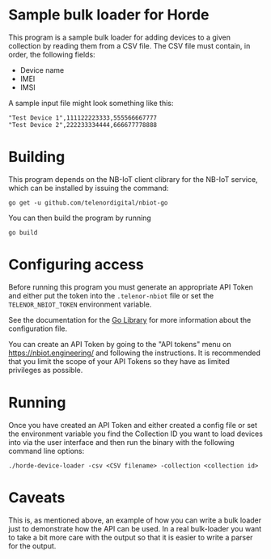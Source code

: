 # Sample bulk loader for Horde

This program is a sample bulk loader for adding devices to a given
collection by reading them from a CSV file.  The CSV file must
contain, in order, the following fields:

  - Device name
  - IMEI
  - IMSI
  
A sample input file might look something like this:

    "Test Device 1",111122223333,555566667777
    "Test Device 2",222233334444,666677778888

# Building

This program depends on the NB-IoT client clibrary for the NB-IoT
service, which can be installed by issuing the command:

    go get -u github.com/telenordigital/nbiot-go
	
You can then build the program by running

    go build
	
# Configuring access

Before running this program you must generate an appropriate API Token
and either put the token into the `.telenor-nbiot` file or set the
`TELENOR_NBIOT_TOKEN` environment variable.

See the documentation for
the [Go Library](https://github.com/telenordigital/nbiot-go) for more
information about the configuration file.

You can create an API Token by going to the "API tokens" menu on
https://nbiot.engineering/ and following the instructions.  It is
recommended that you limit the scope of your API Tokens so they have
as limited privileges as possible.


# Running

Once you have created an API Token and either created a config file or
set the environment variable you find the Collection ID you want to
load devices into via the user interface and then run the binary with
the following command line options:

    ./horde-device-loader -csv <CSV filename> -collection <collection id>
	

# Caveats

This is, as mentioned above, an example of how you can write a bulk
loader just to demonstrate how the API can be used.  In a real
bulk-loader you want to take a bit more care with the output so that
it is easier to write a parser for the output.
